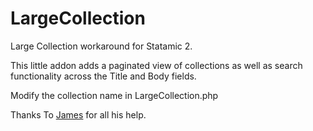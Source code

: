 # LargeCollection
Large Collection workaround for Statamic 2.

This little addon adds a paginated view of collections as well as search functionality across the Title and Body fields.

Modify the collection name in LargeCollection.php

Thanks To <a href="https://github.com/warkior">James</a> for all his help.
